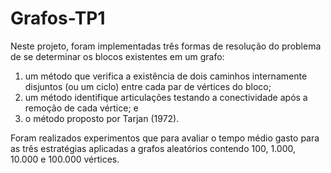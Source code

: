 # Grafos-TP1

Neste projeto, foram implementadas três formas de resolução do problema de se determinar os blocos existentes em um grafo:

1. um método que verifica a existência de dois caminhos internamente disjuntos (ou um ciclo) entre cada par de vértices do bloco;
2. um método identifique articulações testando a conectividade após a remoção de cada vértice; e
3. o método proposto por Tarjan (1972).

Foram realizados experimentos que para avaliar o tempo médio gasto para as três estratégias aplicadas a grafos aleatórios contendo 100, 1.000, 10.000 e 100.000 vértices.


